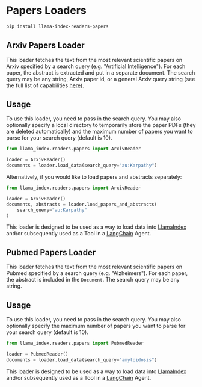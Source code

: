 # Papers Loaders

```bash
pip install llama-index-readers-papers
```

## Arxiv Papers Loader

This loader fetches the text from the most relevant scientific papers on Arxiv specified by a search query (e.g. "Artificial Intelligence"). For each paper, the abstract is extracted and put in a separate document. The search query may be any string, Arxiv paper id, or a general Arxiv query string (see the full list of capabilities [here](https://info.arxiv.org/help/api/user-manual.html#query_details)).

## Usage

To use this loader, you need to pass in the search query. You may also optionally specify a local directory to temporarily store the paper PDFs (they are deleted automatically) and the maximum number of papers you want to parse for your search query (default is 10).

```python
from llama_index.readers.papers import ArxivReader

loader = ArxivReader()
documents = loader.load_data(search_query="au:Karpathy")
```

Alternatively, if you would like to load papers and abstracts separately:

```python
from llama_index.readers.papers import ArxivReader

loader = ArxivReader()
documents, abstracts = loader.load_papers_and_abstracts(
    search_query="au:Karpathy"
)
```

This loader is designed to be used as a way to load data into [LlamaIndex](https://github.com/run-llama/llama_index/tree/main/llama_index) and/or subsequently used as a Tool in a [LangChain](https://github.com/hwchase17/langchain) Agent.

## Pubmed Papers Loader

This loader fetches the text from the most relevant scientific papers on Pubmed specified by a search query (e.g. "Alzheimers"). For each paper, the abstract is included in the `Document`. The search query may be any string.

## Usage

To use this loader, you need to pass in the search query. You may also optionally specify the maximum number of papers you want to parse for your search query (default is 10).

```python
from llama_index.readers.papers import PubmedReader

loader = PubmedReader()
documents = loader.load_data(search_query="amyloidosis")
```

This loader is designed to be used as a way to load data into [LlamaIndex](https://github.com/run-llama/llama_index/tree/main/llama_index) and/or subsequently used as a Tool in a [LangChain](https://github.com/hwchase17/langchain) Agent.
